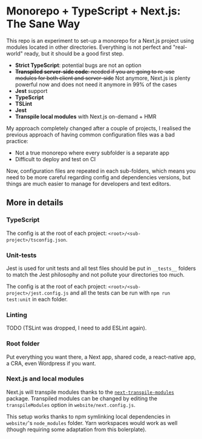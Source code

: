 # Monorepo + TypeScript + Next.js: The Sane Way

This repo is an experiment to set-up a monorepo for a Next.js project using modules located in other directories. Everything is not perfect and "real-world" ready, but it should be a good first step.

- **Strict TypeScript**: potential bugs are not an option
- ~~**Transpiled server-side code**: needed if you are going to re-use modules for both client and server-side~~ Not anymore, Next.js is plenty powerful now and does not need it anymore in 99% of the cases
- **Jest** support
- **TypeScript**
- **TSLint**
- **Jest**
- **Transpile local modules** with Next.js on-demand + HMR

My approach completely changed after a couple of projects, I realised the previous approach of having common configuration files was a bad practice:

- Not a true monorepo where every subfolder is a separate app
- Difficult to deploy and test on CI

Now, configuration files are repeated in each sub-folders, which means you need to be more careful regarding config and dependencies versions, but things are much easier to manage for developers and text editors.

## More in details

### TypeScript

The config is at the root of each project: `<root>/<sub-project>/tsconfig.json`.

### Unit-tests

Jest is used for unit tests and all test files should be put in `__tests__` folders to match the Jest philosophy and not pollute your directories too much.

The config is at the root of each project: `<root>/<sub-project>/jest.config.js` and all the tests can be run with `npm run test:unit` in each folder.

### Linting

TODO (TSLint was dropped, I need to add ESLint again).

### Root folder

Put everything you want there, a Next app, shared code, a react-native app, a CRA, even Wordpress if you want.

### Next.js and local modules

Next.js will transpile modules thanks to the [`next-transpile-modules`](https://github.com/martpie/next-transpile-modules) package. Transpiled modules can be changed by editing the `transpileModules` option in `website/next.config.js`.

This setup works thanks to npm symlinking local dependencies in `website/`'s `node_modules` folder. Yarn workspaces would work as well (though requiring some adaptation from this bolerplate).
